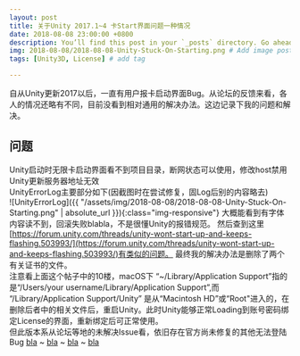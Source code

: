 ```yaml
---
layout: post
title: 关于Unity 2017.1~4 卡Start界面问题一种情况
date: 2018-08-08 23:00:00 +0800
description: You’ll find this post in your `_posts` directory. Go ahead and edit it and re-build the site to see your changes. # Add post description (optional)
img: 2018-08-08/2018-08-08-Unity-Stuck-On-Starting.png # Add image post (optional)
tags: [Unity3D, License] # add tag

---
```

自从Unity更新2017以后，一直有用户报卡启动界面Bug。从论坛的反馈来看，各人的情况还略有不同，目前没看到相对通用的解决办法。这边记录下我的问题和解决。
## 问题
Unity启动时无限卡启动界面看不到项目目录，断网状态可以使用，修改host禁用Unity更新服务器地址无效  
UnityErrorLog主要部分如下(因截图时在尝试修复，固Log后别的内容略去)  
![UnityErrorLog]({{ "/assets/img/2018-08-08/2018-08-08-Unity-Stuck-On-Starting.png" | absolute_url }}){:class="img-responsive"}
大概能看到有字体内容读不到，回滚失败blabla，不是很懂Unity的报错规范。
然后查到这里[https://forum.unity.com/threads/unity-wont-start-up-and-keeps-flashing.503993/](https://forum.unity.com/threads/unity-wont-start-up-and-keeps-flashing.503993/)有类似的问题。
最终我的解决办法是删除了两个有关证书的文件。  
注意看上面这个帖子中的10楼，macOS下 “~/Library/Application Support”指的是“/Users/your username/Library/Application Support”,而 “/Library/Application Support/Unity” 是从“Macintosh HD”或“Root"进入的，在删除后者中的相关文件后，重启Unity。此时Unity能够正常Loading到账号密码绑定License的界面，重新绑定后可正常使用。  
但此版本系从论坛等地的未解决Issue看，依旧存在官方尚未修复的其他无法登陆Bug 
[bla](https://forum.unity.com/threads/cannot-open-projects-in-online-mode.497855/) ~
[bla](https://answers.unity.com/questions/1305457/unity-editor-wont-open-project.html) ~ 
[bla](https://forum.unity.com/threads/unity-doesnt-open-from-unity-hub.524320/) ~ 
[bla](https://forum.unity.com/threads/unity-launching-fail.497989/)